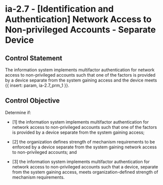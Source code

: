 # ia-2.7 - \[Identification and Authentication\] Network Access to Non-privileged Accounts - Separate Device

## Control Statement

The information system implements multifactor authentication for network access to non-privileged accounts such that one of the factors is provided by a device separate from the system gaining access and the device meets {{ insert: param, ia-2.7_prm_1 }}.

## Control Objective

Determine if:

- \[1\] the information system implements multifactor authentication for network access to non-privileged accounts such that one of the factors is provided by a device separate from the system gaining access;

- \[2\] the organization defines strength of mechanism requirements to be enforced by a device separate from the system gaining network access to non-privileged accounts; and

- \[3\] the information system implements multifactor authentication for network access to non-privileged accounts such that a device, separate from the system gaining access, meets organization-defined strength of mechanism requirements.
